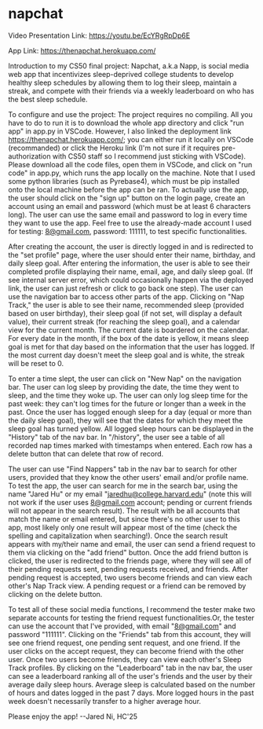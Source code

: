 # napchat

Video Presentation Link: https://youtu.be/EcYRgRpDp6E

App Link: https://thenapchat.herokuapp.com/

Introduction to my CS50 final project: 
Napchat, a.k.a Napp, is social media web app that incentivizes sleep-deprived college students to develop healthy sleep schedules by allowing them to log their sleep, maintain a streak, and compete with their friends via a weekly leaderboard on who has the best sleep schedule. 

To configure and use the project: 
The project requires no compiling. All you have to do to run it is to download the whole app directory and click "run app" in app.py in VSCode. However, I also linked the deployment link https://thenapchat.herokuapp.com/; you can either run it locally on VSCode (recommanded) or click the Heroku link (I'm not sure if it requires pre-authorization with CS50 staff so I recommend just sticking with VSCode). Please download all the code files, open them in VSCode, and click on "run code" in app.py, which runs the app locally on the machine. Note that I used some python libraries (such as Pyrebase4), which must be pip installed onto the local machine before the app can be ran. To actually use the app, the user should click on the "sign up" button on the login page, create an account using an email and password (which must be at least 6 characters long). The user can use the same email and password to log in every time they want to use the app. Feel free to use the already-made account I used for testing: 8@gmail.com, password: 111111, to test specific functionalities. 

After creating the account, the user is directly logged in and is redirected to the "set profile" page, where the user should enter their name, birthday, and daily sleep goal. After entering the information, the user is able to see their completed profile displaying their name, email, age, and daily sleep goal. (If see internal server error, which could occasionally happen via the deployed link, the user can just refresh or click to go back one step). The user can use the navigation bar to access other parts of the app. Clicking on "Nap Track," the user is able to see their name, recommended sleep (provided based on user birthday), their sleep goal (if not set, will display a default value), their current streak (for reaching the sleep goal), and a calendar view for the current month. The current date is boardered on the calendar. For every date in the month, if the box of the date is yellow, it means sleep goal is met for that day based on the information that the user has logged. If the most current day doesn't meet the sleep goal and is white, the streak will be reset to 0.

To enter a time slept, the user can click on "New Nap" on the navigation bar. The user can log sleep by providing the date, the time they went to sleep, and the time they woke up. The user can only log sleep time for the past week: they can't log times for the future or longer than a week in the past. Once the user has logged enough sleep for a day (equal or more than the daily sleep goal), they will see that the dates for which they meet the sleep goal has turned yellow. All logged sleep hours can be displayed in the "History" tab of the nav bar. In "/history", the user see a table of all recorded nap times marked with timestamps when entered. Each row has a delete button that can delete that row of record. 

The user can use "Find Nappers" tab in the nav bar to search for other users, provided that they know the other users' email and/or profile name. To test the app, the user can search for me in the search bar, using the name "Jared Hu" or my email "jaredhu@college.harvard.edu" (note this will not work if the user uses 8@gmail.com account; pending or current friends will not appear in the search result). The result with be all accounts that match the name or email entered, but since there's no other user to this app, most likely only one result will appear most of the time (check the spelling and capitalization when searching!). Once the search result appears with my/their name and email, the user can send a friend request to them via clicking on the "add friend" button. Once the add friend button is clicked, the user is redirected to the friends page, where they will see all of their pending requests sent, pending requests received, and friends. After pending request is accepted, two users become friends and can view each other's Nap Track view. A pending request or a friend can be removed by clicking on the delete button. 

To test all of these social media functions, I recommend the tester make two separate accounts for testing the friend request functionalities.Or, the tester can use the account that I've provided, with email "8@gmail.com" and password "111111". Clicking on the "Friends" tab from this account, they will see one friend request, one pending sent request, and one friend. If the user clicks on the accept request, they can become friend with the other user. Once two users become friends, they can view each other's Sleep Track profiles. By clicking on the "Leaderboard" tab in the nav bar, the user can see a leaderboard ranking all of the user's friends and the user by their average daily sleep hours. Average sleep is calculated based on the number of hours and dates logged in the past 7 days. More logged hours in the past week doesn't necessarily transfer to a higher average hour. 

Please enjoy the app!
--Jared Ni, HC'25



